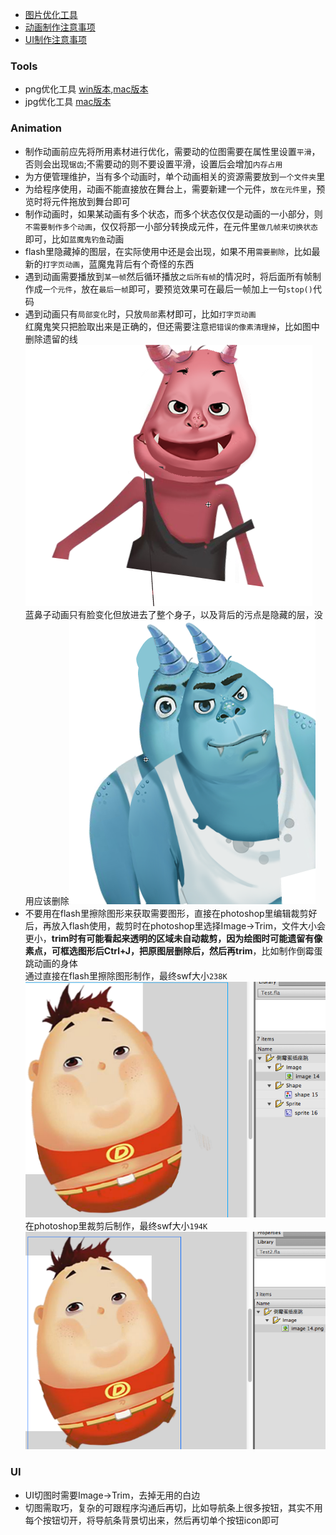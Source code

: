 - [图片优化工具](#tools)
- [动画制作注意事项](#animation)
- [UI制作注意事项](#ui)

### Tools

- png优化工具 [win版本](http://pnggauntlet.com/#more),[mac版本](http://pngmini.com/)
- jpg优化工具 [mac版本](http://imageoptim.com/)

### Animation 

- 制作动画前应先将所用素材进行优化，需要动的位图需要在属性里设置`平滑`，否则会出现`锯齿`;不需要动的则不要设置平滑，设置后会增加`内存占用`
- 为方便管理维护，当有多个动画时，单个动画相关的资源需要放到`一个文件夹`里
- 为给程序使用，动画不能直接放在舞台上，需要新建一个元件，`放在元件里`，预览时将元件拖放到舞台即可
- 制作动画时，如果某动画有多个状态，而多个状态仅仅是动画的一小部分，则`不需要制作多个动画`，仅仅将那一小部分转换成元件，在元件里`做几帧来切换状态`即可，比如`蓝魔鬼钓鱼`动画
- flash里隐藏掉的图层，在实际使用中还是会出现，如果不用`需要删除`，比如最新的`打字页动画`，蓝魔鬼背后有个奇怪的东西
- 遇到动画需要播放到`某一帧`然后循环播放`之后所有帧`的情况时，将后面所有帧制作成`一个元件`，放在`最后一帧`即可，要预览效果可在最后一帧加上一句`stop()`代码
- 遇到动画只有`局部变化`时，只放`局部`素材即可，比如`打字页动画`<br>红魔鬼笑只把脸取出来是正确的，但还需要注意`把错误的像素清理掉`，比如图中删除遗留的线![](assets/red.png)<br>蓝鼻子动画只有脸变化但放进去了整个身子，以及背后的污点是隐藏的层，没用应该删除![](assets/blue.png)
- 不要用在flash里擦除图形来获取需要图形，直接在photoshop里编辑裁剪好后，再放入flash使用，裁剪时在photoshop里选择Image->Trim，文件大小会更小，**trim时有可能看起来透明的区域未自动裁剪，因为绘图时可能遗留有像素点，可框选图形后Ctrl+J，把原图层删除后，然后再trim**，比如制作倒霉蛋跳动画的身体<br>通过直接在flash里擦除图形制作，最终swf大小`238K`![](assets/dmdt1.png)<br>在photoshop里裁剪后制作，最终swf大小`194K`![](assets/dmdt2.png)


### UI

- UI切图时需要Image->Trim，去掉无用的白边
- 切图需取巧，复杂的可跟程序沟通后再切，比如导航条上很多按钮，其实不用每个按钮切开，将导航条背景切出来，然后再切单个按钮icon即可